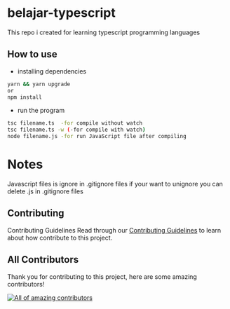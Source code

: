 # belajar-typescript

This repo i created for learning typescript programming languages

## How to use

- installing dependencies

```bash
yarn && yarn upgrade
or
npm install
```

- run the program

```bash
tsc filename.ts  -for compile without watch
tsc filename.ts -w (-for compile with watch)
node filename.js -for run JavaScript file after compiling
```

# Notes

Javascript files is ignore in .gitignore files if your want to unignore you can delete .js in .gitignore files

## Contributing

Contributing Guidelines
Read through our <a href="https://github.com/infinitedim/belajar-typescript/blob/main/CONTRIBUTING.md">Contributing Guidelines</a> to learn about how contribute to this project.

## All Contributors

Thank you for contributing to this project, here are some amazing contributors!

<a href="https://github.com/infinitedim/belajar-typescript/graphs/contributors"><img src="https://contrib.rocks/image?repo=infinitedim/belajar-typescript" alt="All of amazing contributors"></a>

